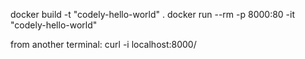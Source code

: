 docker build -t "codely-hello-world" .
docker run --rm -p 8000:80 -it "codely-hello-world"


from another terminal:
curl -i localhost:8000/
